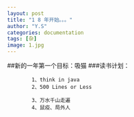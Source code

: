 ```yaml
---
layout: post
title: "1 8 年开始。。。"
author: "Y.S"
categories: documentation
tags: [杂]
image: 1.jpg
---
```


##新的一年第一个目标：吸猫
###读书计划：

			1、think in java
			2、500 Lines or Less
			
			3、万水千山走遍
			4、鼠疫、局外人
